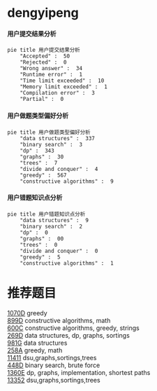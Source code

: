 # dengyipeng

<!-- tabs:start -->



#### **用户提交结果分析**

```mermaid
pie title 用户提交结果分析
    "Accepted" :  50
    "Rejected" :  0
    "Wrong answer" :  34
    "Runtime error" :  1
    "Time limit exceeded" :  10
    "Memory limit exceeded" :  1
    "Compilation error" :  3
    "Partial" :  0
```

#### **用户做题类型偏好分析**

```mermaid
pie title 用户做题类型偏好分析
    "data structures" :  337
    "binary search" :  3
    "dp" :  343
    "graphs" :  30
    "trees" :  7
    "divide and conquer" :  4
    "greedy" :  567
    "constructive algorithms" :  9
```
#### **用户错题知识点分析**

```mermaid
pie title 用户错题知识点分析
    "data structures" :  9
    "binary search" :  2
    "dp" :  0
    "graphs" :  00
    "trees" :  0
    "divide and conquer" :  0
    "greedy" :  5
    "constructive algorithms" :  1
```



<!-- tabs:end -->
# 推荐题目
[1070D](https://codeforces.com/contest/1070/problem/D)		greedy		  
[899D](https://codeforces.com/contest/899/problem/D)		constructive algorithms,
                        math		  
[600C](https://codeforces.com/contest/600/problem/C)		constructive algorithms,
                        greedy,
                        strings		  
[269D](https://codeforces.com/contest/269/problem/D)		data structures,
                        dp,
                        graphs,
                        sortings		  
[981G](https://codeforces.com/contest/981/problem/G)		data structures		  
[258A](https://codeforces.com/contest/258/problem/A)		greedy,
                        math		  
[11411](https://codeforces.com/contest/1141/problem/1)		dsu,graphs,sortings,trees		  
[448D](https://codeforces.com/contest/448/problem/D)		binary search,
                        brute force		  
[1360E](https://codeforces.com/contest/1360/problem/E)		dp,
                        graphs,
                        implementation,
                        shortest paths		  
[13352](https://codeforces.com/contest/1335/problem/2)		dsu,graphs,sortings,trees		  
